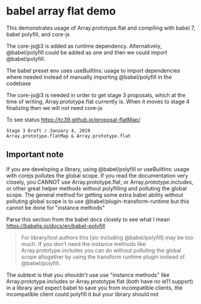# babel array flat demo

This demonstrates usage of Array.prototype.flat and compiling with babel 7, babel polyfill, and core-js

The core-js@3 is added as runtime dependency. Alternatively, @babel/polyfill could be added as one and then we could import @babel/polyfill.

The babel preset env uses useBuiltIns: usage to import dependencies where needed instead of manually importing @babel/polyfill in the codebase

The core-js@3 is needed in order to get stage 3 proposals, which at the time of writing, Array.prototype.flat currently is. When it moves to stage 4 finalizing then we will not need core-js

To see status https://tc39.github.io/proposal-flatMap/

```
Stage 3 Draft / January 4, 2019
Array.prototype.flatMap & Array.prototype.flat
```


## Important note

If you are developing a library, using @babel/polyfill or useBuiltIns: usage with corejs pollutes the global scope. If you read the documentation very closely, you CANNOT use Array.prototype.flat, or Array.prototype.includes, or other great helper methods without polyfilling and polluting the global scope. The general method for getting some extra babel ability without polluting global scope is to use @babel/plugin-transform-runtime but this cannot be done for "instance methods"

Parse this section from the babel docs closely to see what I mean https://babeljs.io/docs/en/babel-polyfill

>For library/tool authors this [sic including @babel/polyfill] may be too much. If you don't need the instance methods like Array.prototype.includes you can do without polluting the global scope altogether by using the transform runtime plugin instead of @babel/polyfill.
    
The subtext is that you shouldn't use use "instance methods" like Array.prototype.includes or Array.prototype.flat (both have no ie11 support) in a library and expect babel to save you from incompatible clients, the incompatible client could polyfill it but your library should not
